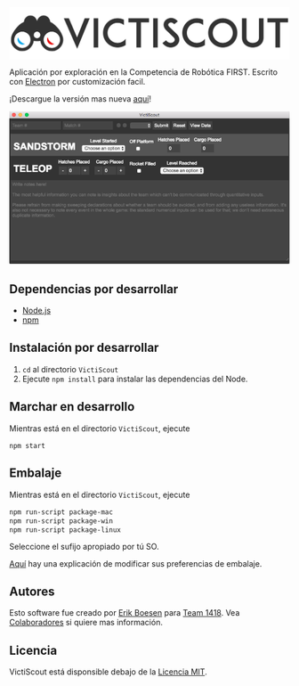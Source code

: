 [<img src="images/header.png" align="center" alt="VictiScout">](https://github.com/frc1418/VictiScout)

Aplicación por exploración en la Competencia de Robótica FIRST. Escrito con [Electron](http://electron.atom.io/) por customización facil.

¡Descargue la versión mas nueva [aquí](https://github.com/frc1418/VictiScout/releases)!

![Captura de pantalla](images/screenshot.png)

## Dependencias por desarrollar
* [Node.js](https://nodejs.org)
* [npm](https://npmjs.com)

## Instalación por desarrollar
1. `cd` al directorio `VictiScout`
2. Ejecute `npm install` para instalar las dependencias del Node.

## Marchar en desarrollo
Mientras está en el directorio `VictiScout`, ejecute

    npm start

## Embalaje
Mientras está en el directorio `VictiScout`, ejecute

    npm run-script package-mac
    npm run-script package-win
    npm run-script package-linux

Seleccione el sufijo apropiado por tú SO.

[Aquí](https://github.com/electron-userland/electron-packager#readme) hay una explicación de modificar sus preferencias de embalaje.

## Autores
Esto software fue creado por [Erik Boesen](https://github.com/ErikBoesen) para [Team 1418](https://github.com/frc1418). Vea [Colaboradores](https://github.com/frc1418/VictiScout/graphs/contributors) si quiere mas información.

## Licencia
VictiScout está disponsible debajo de la [Licencia MIT](LICENSE).
